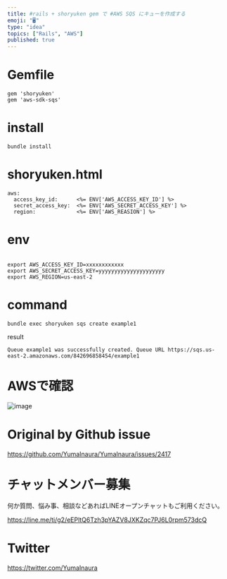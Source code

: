 ```yaml
---
title: #rails + shoryuken gem で #AWS SQS にキューを作成する
emoji: "🖥"
type: "idea"
topics: ["Rails", "AWS"]
published: true
---
```


# Gemfile

```
gem 'shoryuken'
gem 'aws-sdk-sqs'
```

# install

```
bundle install
```

# shoryuken.html

```
aws:
  access_key_id:      <%= ENV['AWS_ACCESS_KEY_ID'] %>
  secret_access_key:  <%= ENV['AWS_SECRET_ACCESS_KEY'] %>
  region:             <%= ENV['AWS_REASION'] %>
```

# env

```

export AWS_ACCESS_KEY_ID=xxxxxxxxxxxx
export AWS_SECRET_ACCESS_KEY=yyyyyyyyyyyyyyyyyyyyy
export AWS_REGION=us-east-2
```

# command

```
bundle exec shoryuken sqs create example1
```

result

```
Queue example1 was successfully created. Queue URL https://sqs.us-east-2.amazonaws.com/842696858454/example1
```

# AWSで確認

![image](https://user-images.githubusercontent.com/13635059/64765394-07353080-d57f-11e9-86e2-e3491f0cd633.png)


# Original by Github issue

https://github.com/YumaInaura/YumaInaura/issues/2417








<!-- Update From Qiita API -->

# チャットメンバー募集


何か質問、悩み事、相談などあればLINEオープンチャットもご利用ください。

https://line.me/ti/g2/eEPltQ6Tzh3pYAZV8JXKZqc7PJ6L0rpm573dcQ





# Twitter


https://twitter.com/YumaInaura


<!-- Update From Qiita API -->



